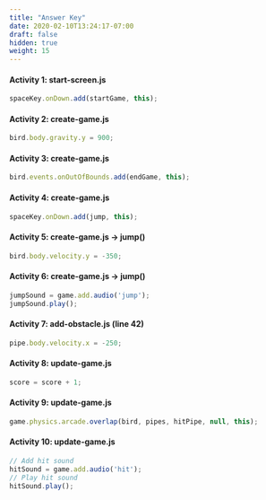 ```yaml
---
title: "Answer Key"
date: 2020-02-10T13:24:17-07:00
draft: false
hidden: true
weight: 15
---
```


#### Activity 1: start-screen.js
``` javascript
spaceKey.onDown.add(startGame, this);
```

#### Activity 2: create-game.js
``` javascript
bird.body.gravity.y = 900;
```

#### Activity 3: create-game.js
``` javascript
bird.events.onOutOfBounds.add(endGame, this);
```

#### Activity 4: create-game.js
``` javascript
spaceKey.onDown.add(jump, this);
```

#### Activity 5: create-game.js -> jump()
``` javascript
bird.body.velocity.y = -350;
```

#### Activity 6: create-game.js -> jump()
``` javascript
jumpSound = game.add.audio('jump');
jumpSound.play();
```

#### Activity 7: add-obstacle.js (line 42)
``` javascript
pipe.body.velocity.x = -250;
```

#### Activity 8: update-game.js
``` javascript
score = score + 1;
```

#### Activity 9: update-game.js
``` javascript
game.physics.arcade.overlap(bird, pipes, hitPipe, null, this);
```

#### Activity 10: update-game.js
``` javascript
// Add hit sound
hitSound = game.add.audio('hit');
// Play hit sound
hitSound.play(); 
```
